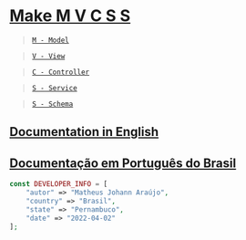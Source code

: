 
# [Make M V C S S](https://github.com/matheusjohannaraujo/makemvcss)

> [`M - Model`](./SchemasAndModels.md)

> [`V - View`](./DefiningTemplatesAndViews.md)

> [`C - Controller`](./DefiningControllers.md)

> [`S - Service`](./DefiningServices.md)

> [`S - Schema`](./SchemasAndModels.md)

## [Documentation in English](./DOC-EU.md)

## [Documentação em Português do Brasil](./DOC.md)

```php
const DEVELOPER_INFO = [
    "autor" => "Matheus Johann Araújo",
    "country" => "Brasil",
    "state" => "Pernambuco",
    "date" => "2022-04-02"
];
```
